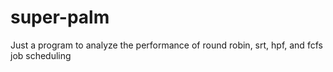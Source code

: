 # super-palm
Just a program to analyze the performance of round robin, srt, hpf, and fcfs job scheduling
